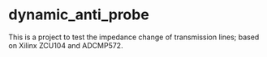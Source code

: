 # dynamic_anti_probe

This is a project to test the impedance change of transmission lines; based on Xilinx ZCU104 and ADCMP572.
